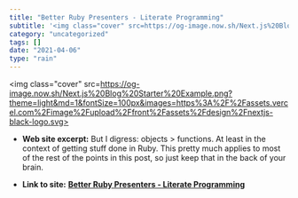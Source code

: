 ```yaml
---
title: "Better Ruby Presenters - Literate Programming"
subtitle: '<img class="cover" src=https://og-image.now.sh/Next.js%20Blog%20Starter%20Example.png?theme=light&md...'
category: "uncategorized"
tags: []
date: "2021-04-06"
type: "rain"
---
```

<img class="cover" src=https://og-image.now.sh/Next.js%20Blog%20Starter%20Example.png?theme=light&md=1&fontSize=100px&images=https%3A%2F%2Fassets.vercel.com%2Fimage%2Fupload%2Ffront%2Fassets%2Fdesign%2Fnextjs-black-logo.svg>



* **Web site excerpt:** But I digress: objects > functions. At least in the context of getting stuff done in Ruby. This pretty much applies to most of the rest of the points in this post, so just keep that in the back of your brain.

* **Link to site:** **[Better Ruby Presenters - Literate Programming](http://blog.steveklabnik.com/posts/2011-09-09-better-ruby-presenters)**